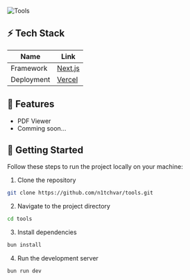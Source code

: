 ![Tools](https://socialify.git.ci/N1tchVar/Tools/image?description=1&font=Raleway&language=1&name=1&owner=1&pattern=Plus&pulls=1&stargazers=1&theme=Dark)

## ⚡️ Tech Stack

| Name       | Link                                                      |
| ---------- | --------------------------------------------------------- |
| Framework  | [Next.js](https://nextjs.org/)                            |
| Deployment | [Vercel](https://vercel.com)                              |

## 🤩 Features

- PDF Viewer
- Comming soon...


## 👋 Getting Started

Follow these steps to run the project locally on your machine:

1. Clone the repository

```bash
git clone https://github.com/n1tchvar/tools.git
```

2. Navigate to the project directory

```bash
cd tools
```

3. Install dependencies

```bash
bun install
```

4. Run the development server

```bash
bun run dev
```